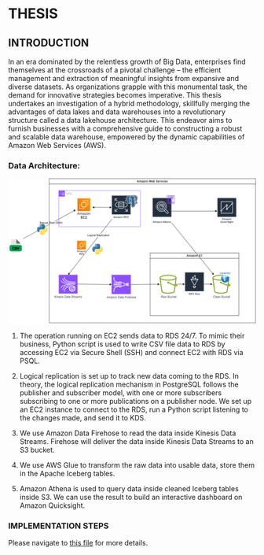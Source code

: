 # THESIS

## INTRODUCTION
In an era dominated by the relentless growth of Big Data, enterprises find themselves at the crossroads of a pivotal challenge – the efficient management and extraction of meaningful insights from expansive and diverse datasets. As organizations grapple with this monumental task, the demand for innovative strategies becomes imperative. This thesis undertakes an investigation of a hybrid methodology, skillfully merging the advantages of data lakes and data warehouses into a revolutionary structure called a data lakehouse architecture. This endeavor aims to furnish businesses with a comprehensive guide to constructing a robust and scalable data warehouse, empowered by the dynamic capabilities of Amazon Web Services (AWS).
### Data Architecture: 
![Data Architecture](/assets/images/data_architecture.png)
1. The operation running on EC2 sends data to RDS 24/7. To mimic their business, Python script is used to write CSV file data to RDS by accessing EC2 via Secure Shell (SSH) and connect EC2 with RDS via PSQL.

2. Logical replication is set up to track new data coming to the RDS. In theory, the logical replication mechanism in PostgreSQL follows the publisher and subscriber model, with one or more subscribers subscribing to one or more publications on a publisher node. We set up an EC2 instance to connect to the RDS, run a Python script listening to the changes made, and send it to KDS.

3. We use Amazon Data Firehose to read the data inside Kinesis Data Streams. Firehose will deliver the data inside Kinesis Data Streams to an S3 bucket.

4. We use AWS Glue to transform the raw data into usable data, store them in the Apache Iceberg tables.

5. Amazon Athena is used to query data inside cleaned Iceberg tables inside S3. We can use the result to build an interactive dashboard on Amazon Quicksight.


### IMPLEMENTATION STEPS

Please navigate to [this file](/steps.md) for more details.